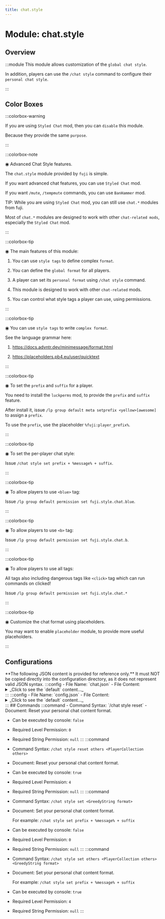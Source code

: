 ```yaml
---
title: chat.style
---
```



# Module: chat.style

## Overview
:::module
  This module allows customization of the `global chat style`.
  
  In addition, players can use the `/chat style` command to configure their `personal chat style`.


:::
## Color Boxes

:::colorbox-warning

  If you are using `Styled Chat` mod, then you can `disable` this module.
  
  Because they provide the same `purpose`.


:::

:::colorbox-note

  ◉ Advanced Chat Style features.
  
  The `chat.style` module provided by `fuji` is simple.
  
  If you want advanced chat features, you can use `Styled Chat` mod.
  
  If you want `/mute`, `/tempmute` commands, you can use `BanHammer` mod.
  
  
  
  TIP: While you are using `Styled Chat` mod, you can still use `chat.*` modules from fuji.
  
  Most of `chat.*` modules are designed to work with other `chat-related mods`, especially the `Styled Chat` mod.


:::

:::colorbox-tip

  ◉ The main features of this module:
  
  1. You can use `style tags` to define complex `format`.
  
  2. You can define the `global format` for all players.
  
  3. A player can set its `personal format` using `/chat style` command.
  
  4. This module is designed to work with other `chat-related` mods.
  
  5. You can control what style tags a player can use, using permissions.


:::

:::colorbox-tip

  ◉ You can use `style tags` to write `complex format`.
  
  
  
  See the language grammar here:
  
  1. https://docs.advntr.dev/minimessage/format.html
  
  2. https://placeholders.pb4.eu/user/quicktext


:::

:::colorbox-tip

  ◉ To set the `prefix` and `suffix` for a player.
  
  
  
  You need to install the `luckperms` mod, to provide the `prefix` and `suffix` feature.
  
  After install it, issue `/lp group default meta setprefix <yellow>[awesome]` to assign a `prefix`.
  
  To use the `prefix`, use the placeholder `%fuji:player_prefix%`.


:::

:::colorbox-tip

  ◉ To set the per-player chat style:
  
  Issue `/chat style set prefix + %message% + suffix`.


:::

:::colorbox-tip

  ◉ To allow players to use `<blue>` tag:
  
  Issue `/lp group default permission set fuji.style.chat.blue`.


:::

:::colorbox-tip

  ◉ To allow players to use `<b>` tag:
  
  Issue `/lp group default permission set fuji.style.chat.b`.


:::

:::colorbox-tip

  ◉ To allow players to use all tags:
  
  All tags also including dangerous tags like `<click>` tag which can run commands on clicked!
  
  Issue `/lp group default permission set fuji.style.chat.*`


:::

:::colorbox-tip

  ◉ Customize the chat format using placeholders.
  
  You may want to enable `placeholder` module, to provide more useful placeholders.


:::

## Configurations
<Admonition type="warning" icon="" title="">
**The following JSON content is provided for reference only.**
It must NOT be copied directly into the configuration directory, as it does not represent valid JSON syntax.
</Admonition>
:::config
- File Name: `chat.json`
- File Content: 
<details>

<summary>_Click to see the `default` content..._</summary>

```json showLineNumbers title="config/fuji/modules/chat/style/chat.json"
{
  /* Per-player chat content format. */
  "format": {
    "player2format": {
      "Steve": "<#FFC7EA>%message%"
    }
  }
}
```
</details>
:::
:::config
- File Name: `config.json`
- File Content: 
<details>

<summary>_Click to see the `default` content..._</summary>

```json showLineNumbers title="config/fuji/modules/chat/style/config.json"
{
  /* Customize the `chat style`. */
  "style": {
    /* The `format` used in `sender` component. */
    "sender": "<#B1B2FF>[%fuji:player_playtime%🔥 %fuji:player_mined%⛏ %fuji:player_placed%🔳 %fuji:player_killed%🗡 %fuji:player_moved%🌍]<reset> <<dark_green><click:suggest_command:'/msg %player:name% '><hover:show_text:'Time: %fuji:date%<newline><italic>Click to Message'>%player:displayname_visual%</hover></click></dark_green>> "
    /* The `format` used in `content` component. */,
    "content": "%s"
  }
}
```
</details>
:::
## Commands
:::command
- Command Syntax: `/chat style reset`
- Document:   Reset your personal chat content format.


- Can be executed by console: `false`
- Required Level Permission: `0`
- Required String Permission: `null`
:::
:::command
- Command Syntax: `/chat style reset others <PlayerCollection others>`
- Document:   Reset your personal chat content format.


- Can be executed by console: `true`
- Required Level Permission: `4`
- Required String Permission: `null`
:::
:::command
- Command Syntax: `/chat style set <GreedyString format>`
- Document:   Set your personal chat content format.
  
  For example: `/chat style set prefix + %message% + suffix`


- Can be executed by console: `false`
- Required Level Permission: `0`
- Required String Permission: `null`
:::
:::command
- Command Syntax: `/chat style set others <PlayerCollection others> <GreedyString format>`
- Document:   Set your personal chat content format.
  
  For example: `/chat style set prefix + %message% + suffix`


- Can be executed by console: `true`
- Required Level Permission: `4`
- Required String Permission: `null`
:::
